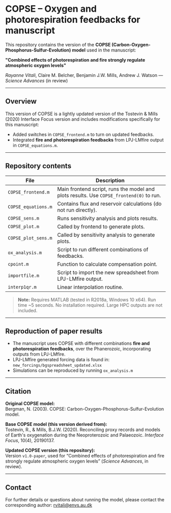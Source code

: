 # COPSE – Oxygen and photorespiration feedbacks for manuscript

This repository contains the version of the **COPSE (Carbon-Oxygen-Phosphorus-Sulfur-Evolution) model** used in the manuscript:

**"Combined effects of photorespiration and fire strongly regulate atmospheric oxygen levels"**  

*Rayanne Vitali*, Claire M. Belcher, Benjamin J.W. Mills, Andrew J. Watson — *Science Advances* (in review)



---

## Overview

This version of COPSE is a lightly updated version of the Tostevin & Mills (2020) Interface Focus version and includes modifications specifically for this manuscript:  

- Added switches in `COPSE_frontend.m` to turn on updated feedbacks.  
- Integrated **fire and photorespiration feedbacks** from LPJ-LMfire output in `COPSE_equations.m`.  

---

## Repository contents

| File                 | Description |
|----------------------|-------------|
| `COPSE_frontend.m`   | Main frontend script, runs the model and plots results. Use `COPSE_frontend(0)` to run. |
| `COPSE_equations.m`  | Contains flux and reservoir calculations (do not run directly). |
| `COPSE_sens.m`       | Runs sensitivity analysis and plots results. |
| `COPSE_plot.m`       | Called by frontend to generate plots. |
| `COPSE_plot_sens.m`  | Called by sensitivity analysis to generate plots. |
| `ox_analysis.m`      | Script to run different combinations of feedbacks. |
| `cpoint.m`           | Function to calculate compensation point. |
| `importfile.m`       | Script to import the new spreadsheet from LPJ-LMfire output. |
| `interp1qr.m`        | Linear interpolation routine. |


> **Note:** Requires MATLAB (tested in R2018a, Windows 10 x64). Run time ~5 seconds. No installation required. Large HPC outputs are not included.  

---

## Reproduction of paper results

- The manuscript uses COPSE with different combinations **fire and photorespiration feedbacks**, over the Phanerozoic, incorporating outputs from LPJ-LMfire.
- LPJ-LMfire generated forcing data is found in: `new_forcings/bgspreadsheet_updated.xlsx`
- Simulations can be reproduced by running `ox_analysis.m`

---

## Citation

**Original COPSE model:**  
Bergman, N. (2003). COPSE: Carbon-Oxygen-Phosphorus-Sulfur-Evolution model.  

**Base COPSE model (this version derived from):**  
Tostevin, R., & Mills, B.J.W. (2020). Reconciling proxy records and models of Earth's oxygenation during the Neoproterozoic and Palaeozoic. *Interface Focus*, 10(4), 20190137.  


**Updated COPSE version (this repository):**  
Version `v1.0-paper`, used for “Combined effects of photorespiration and fire strongly regulate atmospheric oxygen levels” (*Science Advances*, in review).

---

## Contact

For further details or questions about running the model, please contact the corresponding author: rvitali@envs.au.dk

